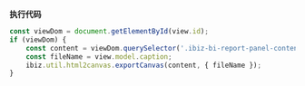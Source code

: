 <p class="panel-title"><b>执行代码</b></p>

```javascript
const viewDom = document.getElementById(view.id);
if (viewDom) {
    const content = viewDom.querySelector('.ibiz-bi-report-panel-content>.el-collapse');
    const fileName = view.model.caption;
    ibiz.util.html2canvas.exportCanvas(content, { fileName });
}
```
